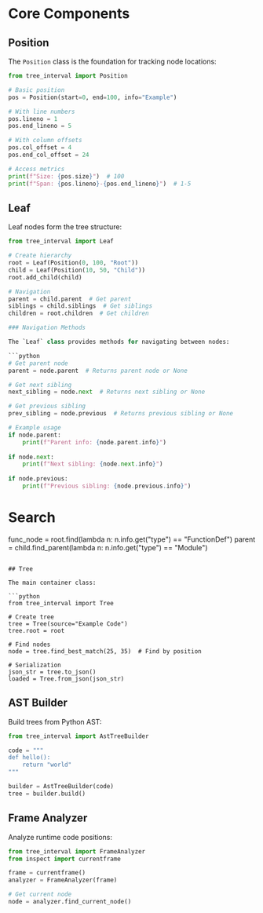 
# Core Components

## Position

The `Position` class is the foundation for tracking node locations:

```python
from tree_interval import Position

# Basic position
pos = Position(start=0, end=100, info="Example")

# With line numbers
pos.lineno = 1
pos.end_lineno = 5

# With column offsets
pos.col_offset = 4
pos.end_col_offset = 24

# Access metrics
print(f"Size: {pos.size}")  # 100
print(f"Span: {pos.lineno}-{pos.end_lineno}")  # 1-5
```

## Leaf 

Leaf nodes form the tree structure:

```python
from tree_interval import Leaf

# Create hierarchy
root = Leaf(Position(0, 100, "Root"))
child = Leaf(Position(10, 50, "Child"))
root.add_child(child)

# Navigation
parent = child.parent  # Get parent
siblings = child.siblings  # Get siblings
children = root.children  # Get children

### Navigation Methods

The `Leaf` class provides methods for navigating between nodes:

```python
# Get parent node
parent = node.parent  # Returns parent node or None

# Get next sibling
next_sibling = node.next  # Returns next sibling or None

# Get previous sibling
prev_sibling = node.previous  # Returns previous sibling or None

# Example usage
if node.parent:
    print(f"Parent info: {node.parent.info}")
    
if node.next:
    print(f"Next sibling: {node.next.info}")
    
if node.previous:
    print(f"Previous sibling: {node.previous.info}")
```


# Search
func_node = root.find(lambda n: n.info.get("type") == "FunctionDef")
parent = child.find_parent(lambda n: n.info.get("type") == "Module")
```

## Tree

The main container class:

```python
from tree_interval import Tree

# Create tree
tree = Tree(source="Example Code")
tree.root = root

# Find nodes
node = tree.find_best_match(25, 35)  # Find by position

# Serialization
json_str = tree.to_json()
loaded = Tree.from_json(json_str)
```

## AST Builder

Build trees from Python AST:

```python
from tree_interval import AstTreeBuilder

code = """
def hello():
    return "world"
"""

builder = AstTreeBuilder(code)
tree = builder.build()
```

## Frame Analyzer

Analyze runtime code positions:

```python
from tree_interval import FrameAnalyzer
from inspect import currentframe

frame = currentframe()
analyzer = FrameAnalyzer(frame)

# Get current node
node = analyzer.find_current_node()
```
